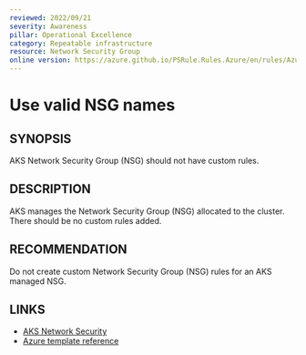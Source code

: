 ```yaml
---
reviewed: 2022/09/21
severity: Awareness
pillar: Operational Excellence
category: Repeatable infrastructure
resource: Network Security Group
online version: https://azure.github.io/PSRule.Rules.Azure/en/rules/Azure.NSG.AKSRules/
---
```


# Use valid NSG names

## SYNOPSIS

AKS Network Security Group (NSG) should not have custom rules.

## DESCRIPTION

AKS manages the Network Security Group (NSG) allocated to the cluster. There should be no custom rules added.

## RECOMMENDATION

Do not create custom Network Security Group (NSG) rules for an AKS managed NSG.

## LINKS

- [AKS Network Security](https://learn.microsoft.com/en-us/azure/aks/concepts-security#network-security)
- [Azure template reference](https://docs.microsoft.com/azure/templates/microsoft.network/networksecuritygroups)
